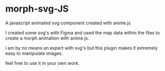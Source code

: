 # morph-svg-JS
A javascript animated svg component created with anime.js 

I created some svg's with Figma and used the map data within the files to create a morph animation with anime.js.

i am by no means an expert with svg's but this plugin makes it extremely easy to manipulate images. 

feel free to use it in your own work.
